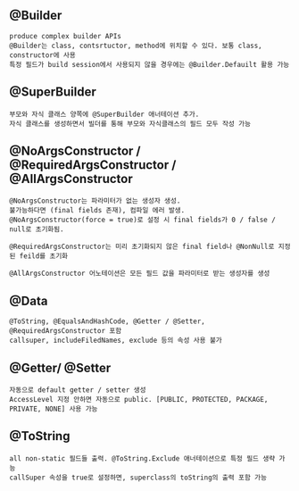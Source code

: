 ## @Builder
    produce complex builder APIs
    @Builder는 class, contsrtuctor, method에 위치할 수 있다. 보통 class, constructor에 사용
    특정 필드가 build session에서 사용되지 않을 경우에는 @Builder.Defauilt 활용 가능

## @SuperBuilder
    부모와 자식 클래스 양쪽에 @SuperBuilder 애너테이션 추가.
    자식 클래스를 생성하면서 빌더를 통해 부모와 자식클래스의 필드 모두 작성 가능

## @NoArgsConstructor / @RequiredArgsConstructor / @AllArgsConstructor
    @NoArgsConstructor는 파라미터가 없는 생성자 생성.
    불가능하다면 (final fields 존재), 컴파일 에러 발생.
    @NoArgsConstructor(force = true)로 설정 시 final fields가 0 / false / null로 초기화됨.

    @RequiredArgsConstructor는 미리 초기화되지 않은 final field나 @NonNull로 지정된 feild를 초기화

    @AllArgsConstructor 어노테이션은 모든 필드 값을 파라미터로 받는 생성자를 생성

## @Data
    @ToString, @EqualsAndHashCode, @Getter / @Setter, @RequiredArgsConstructor 포함
    callsuper, includeFiledNames, exclude 등의 속성 사용 불가
    
## @Getter/ @Setter
    자동으로 default getter / setter 생성
    AccessLevel 지정 안하면 자동으로 public. [PUBLIC, PROTECTED, PACKAGE, PRIVATE, NONE] 사용 가능

## @ToString
    all non-static 필드들 출력. @ToString.Exclude 애너테이션으로 특정 필드 생략 가능
    callSuper 속성을 true로 설정하면, superclass의 toString의 출력 포함 가능

